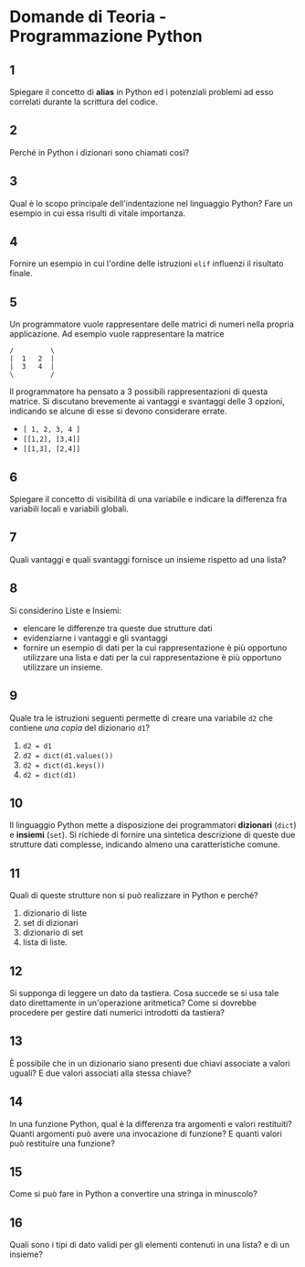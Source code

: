 # Domande di Teoria - Programmazione Python

## 1

Spiegare il concetto di **alias** in Python ed i potenziali problemi ad esso correlati durante la scrittura del codice.

## 2

Perché in Python i dizionari sono chiamati così?

## 3

Qual è lo scopo principale dell'indentazione nel linguaggio Python? Fare un esempio in cui essa risulti di vitale
importanza.

## 4

Fornire un esempio in cui l'ordine delle istruzioni `elif` influenzi il risultato finale.

## 5

Un programmatore vuole rappresentare delle matrici di numeri nella propria applicazione. Ad esempio vuole rappresentare
la matrice

    /         \
    |  1   2  |
    |  3   4  |
    \         /

Il programmatore ha pensato a 3 possibili rappresentazioni di questa matrice. Si discutano brevemente ai vantaggi e
svantaggi delle 3 opzioni, indicando se alcune di esse si devono considerare errate.

- `[ 1, 2, 3, 4 ]`
- `[[1,2], [3,4]]`
- `[[1,3], [2,4]]`

## 6

Spiegare il concetto di visibilità di una variabile e indicare la differenza fra variabili locali e variabili globali.

## 7

Quali vantaggi e quali svantaggi fornisce un insieme rispetto ad una lista?

## 8

Si considerino Liste e Insiemi:

- elencare le differenze tra queste due strutture dati
- evidenziarne i vantaggi e gli svantaggi
- fornire un esempio di dati per la cui rappresentazione è più opportuno utilizzare una lista e dati per la cui
  rappresentazione è più opportuno utilizzare un insieme.

## 9

Quale tra le istruzioni seguenti permette di creare una variabile `d2` che contiene *una copia* del dizionario `d1`?

1. `d2 = d1`
2. `d2 = dict(d1.values())`
3. `d2 = dict(d1.keys())`
4. `d2 = dict(d1)`

## 10

Il linguaggio Python mette a disposizione dei programmatori **dizionari** (`dict`) e **insiemi** (`set`). Si richiede di
fornire una sintetica descrizione di queste due strutture dati complesse, indicando almeno una caratteristiche comune.

## 11

Quali di queste strutture non si può realizzare in Python e perché?

1. dizionario di liste
2. set di dizionari
3. dizionario di set
4. lista di liste.

## 12

Si supponga di leggere un dato da tastiera. Cosa succede se si usa tale dato direttamente in un'operazione aritmetica?
Come si dovrebbe procedere per gestire dati numerici introdotti da tastiera?

## 13

È possibile che in un dizionario siano presenti due chiavi associate a valori uguali? E due valori associati alla stessa
chiave?

## 14

In una funzione Python, qual è la differenza tra argomenti e valori restituiti? Quanti argomenti può avere una
invocazione di funzione? E quanti valori può restituire una funzione?

## 15

Come si può fare in Python a convertire una stringa in minuscolo?

## 16

Quali sono i tipi di dato validi per gli elementi contenuti in una lista? e di un insieme?